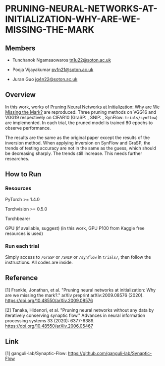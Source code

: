 # PRUNING-NEURAL-NETWORKS-AT-INITIALIZATION-WHY-ARE-WE-MISSING-THE-MARK

## Members

- Tunchanok Ngamsaowaros   tn1u22@soton.ac.uk

- Pooja Vijayakumar        pv1n21@soton.ac.uk

- Juran Guo                jg4n22@soton.ac.uk

## Overview

In this work, works of <a href="https://arxiv.org/abs/2205.09328" target="_blank">Pruning Neural Networks at Initialization: Why are We Missing the Mark?</a> are reproduced. Three pruning methods on VGG16 and VGG19 respectively on CIFAR10 (GraSP: , SNIP: , SynFlow: `trials/synflow`) are implemented. In each trial, the pruned model is trained 80 epochs to observe performance.

The results are the same as the original paper except the results of the inversion method. When applying inversion on SynFlow and GraSP, the trends of testing accuracy are not in the same as the guess, which should be decreasing sharply. The trends still increase. This needs further researches.

## How to Run

### Resources

PyTorch >= 1.4.0

Torchvision >= 0.5.0

Torchbearer

GPU (if available, suggest) (in this work, GPU P100 from Kaggle free resources is used)

### Run each trial

Simply access to `/GraSP` or `/SNIP` or `/synflow` in `trials/`, then follow the instructions. All codes are inside.

## Reference

[1] Frankle, Jonathan, et al. "Pruning neural networks at initialization: Why are we missing the mark?." arXiv preprint arXiv:2009.08576 (2020). https://doi.org/10.48550/arXiv.2009.08576

[2] Tanaka, Hidenori, et al. "Pruning neural networks without any data by iteratively conserving synaptic flow." Advances in neural information processing systems 33 (2020): 6377-6389. https://doi.org/10.48550/arXiv.2006.05467

## Link

[1] ganguli-lab/Synaptic-Flow: https://github.com/ganguli-lab/Synaptic-Flow



